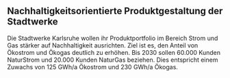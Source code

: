 ## Nachhaltigkeitsorientierte Produktgestaltung der Stadtwerke

Die Stadtwerke Karlsruhe wollen ihr Produktportfolio im Bereich Strom und Gas stärker auf Nachhaltigkeit ausrichten. Ziel ist es, den Anteil von Ökostrom und Ökogas deutlich zu erhöhen. Bis 2030 sollen 60.000 Kunden NaturStrom und 20.000 Kunden NaturGas beziehen. Dies entspricht einem Zuwachs von 125 GWh/a Ökostrom und 230 GWh/a Ökogas. 